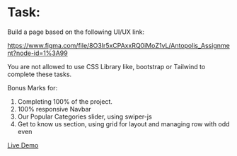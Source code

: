 # Task:

Build a page based on the following UI/UX link:

https://www.figma.com/file/8O3Ir5xCPAxxRQ0iMoZ1vL/Antopolis_Assignment?node-id=1%3A99

You are not allowed to use CSS Library like, bootstrap or Tailwind to complete these tasks.

Bonus Marks for:

1. Completing 100% of the project.
2. 100% responsive Navbar
3. Our Popular Categories slider, using swiper-js
4. Get to know us section, using grid for layout and managing row with odd even

<a href="https://antopolis-task.netlify.app/" target="_blank">Live Demo<a/>
